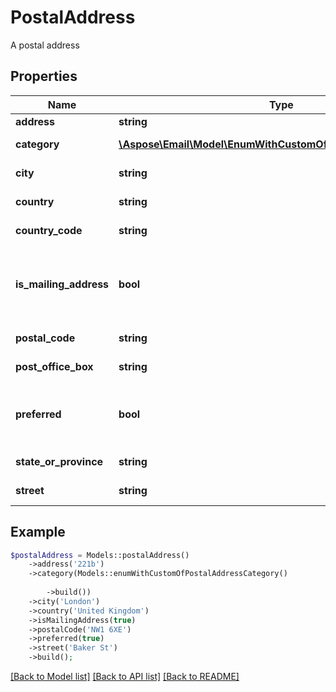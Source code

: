 # PostalAddress

A postal address

## Properties
Name | Type | Description | Notes
---- | ---- | ----------- | -----
**address** | **string** | Address. | [optional] 
**category** | [**\Aspose\Email\Model\EnumWithCustomOfPostalAddressCategory**](EnumWithCustomOfPostalAddressCategory.md) | Address category. | [optional] 
**city** | **string** | Address's city. | [optional] 
**country** | **string** | Address's country. | [optional] 
**country_code** | **string** | Country code. | [optional] 
**is_mailing_address** | **bool** | Defines whether address may be used for mailing. | 
**postal_code** | **string** | Postal code. | [optional] 
**post_office_box** | **string** | Post Office box. | [optional] 
**preferred** | **bool** | Defines whether postal address is preferred. | 
**state_or_province** | **string** | Address's region. | [optional] 
**street** | **string** | Address's street. | [optional] 



## Example
```php
$postalAddress = Models::postalAddress()
    ->address('221b')
    ->category(Models::enumWithCustomOfPostalAddressCategory()
        
        ->build())
    ->city('London')
    ->country('United Kingdom')
    ->isMailingAddress(true)
    ->postalCode('NW1 6XE')
    ->preferred(true)
    ->street('Baker St')
    ->build();
```


[[Back to Model list]](README.md#documentation-for-models) [[Back to API list]](README.md#documentation-for-api-endpoints) [[Back to README]](README.md)

